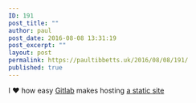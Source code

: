 ```yaml
---
ID: 191
post_title: ""
author: paul
post_date: 2016-08-08 13:31:19
post_excerpt: ""
layout: post
permalink: https://paultibbetts.uk/2016/08/08/191/
published: true
---
```

I ♥️ how easy <a href="http://gitlab.com">Gitlab</a> makes hosting <a href="http://laravel-birmingham.gitlab.io">a static site</a>